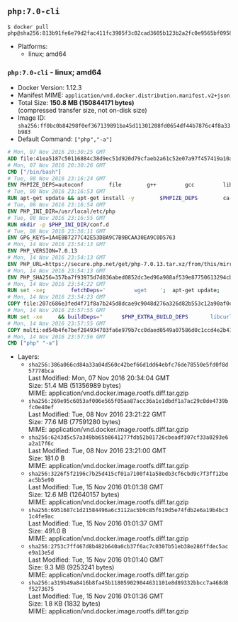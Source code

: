 ## `php:7.0-cli`

```console
$ docker pull php@sha256:813b91fe6e79d2fac411fc3905f3c02cad3605b123b2a2fc0e9565bf0958aed9
```

-	Platforms:
	-	linux; amd64

### `php:7.0-cli` - linux; amd64

-	Docker Version: 1.12.3
-	Manifest MIME: `application/vnd.docker.distribution.manifest.v2+json`
-	Total Size: **150.8 MB (150844171 bytes)**  
	(compressed transfer size, not on-disk size)
-	Image ID: `sha256:ff0bc0b84298f0ef367139891ba45d11301208fd0654df44b7876c4f8a33b983`
-	Default Command: `["php","-a"]`

```dockerfile
# Mon, 07 Nov 2016 20:30:25 GMT
ADD file:41ea5187c50116884c38d9ec51d920d79cfaeb2a61c52e07a97f457419a10a4f in / 
# Mon, 07 Nov 2016 20:30:26 GMT
CMD ["/bin/bash"]
# Tue, 08 Nov 2016 23:16:24 GMT
ENV PHPIZE_DEPS=autoconf 		file 		g++ 		gcc 		libc-dev 		make 		pkg-config 		re2c
# Tue, 08 Nov 2016 23:16:53 GMT
RUN apt-get update && apt-get install -y 		$PHPIZE_DEPS 		ca-certificates 		curl 		libedit2 		libsqlite3-0 		libxml2 		xz-utils 	--no-install-recommends && rm -r /var/lib/apt/lists/*
# Tue, 08 Nov 2016 23:16:54 GMT
ENV PHP_INI_DIR=/usr/local/etc/php
# Tue, 08 Nov 2016 23:16:55 GMT
RUN mkdir -p $PHP_INI_DIR/conf.d
# Tue, 08 Nov 2016 23:36:11 GMT
ENV GPG_KEYS=1A4E8B7277C42E53DBA9C7B9BCAA30EA9C0D5763
# Mon, 14 Nov 2016 23:54:13 GMT
ENV PHP_VERSION=7.0.13
# Mon, 14 Nov 2016 23:54:13 GMT
ENV PHP_URL=https://secure.php.net/get/php-7.0.13.tar.xz/from/this/mirror PHP_ASC_URL=https://secure.php.net/get/php-7.0.13.tar.xz.asc/from/this/mirror
# Mon, 14 Nov 2016 23:54:13 GMT
ENV PHP_SHA256=357ba7f93975d7d836abed0852dc3ed96a988af539e87750613294cbee82f1bf PHP_MD5=eb117bf1d1efc99c522f132b265a3402
# Mon, 14 Nov 2016 23:54:22 GMT
RUN set -xe; 		fetchDeps=' 		wget 	'; 	apt-get update; 	apt-get install -y --no-install-recommends $fetchDeps; 	rm -rf /var/lib/apt/lists/*; 		mkdir -p /usr/src; 	cd /usr/src; 		wget -O php.tar.xz "$PHP_URL"; 		if [ -n "$PHP_SHA256" ]; then 		echo "$PHP_SHA256 *php.tar.xz" | sha256sum -c -; 	fi; 	if [ -n "$PHP_MD5" ]; then 		echo "$PHP_MD5 *php.tar.xz" | md5sum -c -; 	fi; 		if [ -n "$PHP_ASC_URL" ]; then 		wget -O php.tar.xz.asc "$PHP_ASC_URL"; 		export GNUPGHOME="$(mktemp -d)"; 		for key in $GPG_KEYS; do 			gpg --keyserver ha.pool.sks-keyservers.net --recv-keys "$key"; 		done; 		gpg --batch --verify php.tar.xz.asc php.tar.xz; 		rm -r "$GNUPGHOME"; 	fi; 		apt-get purge -y --auto-remove $fetchDeps
# Mon, 14 Nov 2016 23:54:23 GMT
COPY file:207c686e3fed4f71f8a7b245d8dcae9c9048d276a326d82b553c12a90af0c0ca in /usr/local/bin/ 
# Mon, 14 Nov 2016 23:57:55 GMT
RUN set -xe 	&& buildDeps=" 		$PHP_EXTRA_BUILD_DEPS 		libcurl4-openssl-dev 		libedit-dev 		libsqlite3-dev 		libssl-dev 		libxml2-dev 	" 	&& apt-get update && apt-get install -y $buildDeps --no-install-recommends && rm -rf /var/lib/apt/lists/* 		&& docker-php-source extract 	&& cd /usr/src/php 	&& ./configure 		--with-config-file-path="$PHP_INI_DIR" 		--with-config-file-scan-dir="$PHP_INI_DIR/conf.d" 				--disable-cgi 				--enable-ftp 		--enable-mbstring 		--enable-mysqlnd 				--with-curl 		--with-libedit 		--with-openssl 		--with-zlib 				$PHP_EXTRA_CONFIGURE_ARGS 	&& make -j "$(nproc)" 	&& make install 	&& { find /usr/local/bin /usr/local/sbin -type f -executable -exec strip --strip-all '{}' + || true; } 	&& make clean 	&& docker-php-source delete 		&& apt-get purge -y --auto-remove -o APT::AutoRemove::RecommendsImportant=false $buildDeps
# Mon, 14 Nov 2016 23:57:55 GMT
COPY multi:ed54b4fe7bef284934703fa6e979b7cc0daed0549a07586d0c1ccd4e2b41884a in /usr/local/bin/ 
# Mon, 14 Nov 2016 23:57:56 GMT
CMD ["php" "-a"]
```

-	Layers:
	-	`sha256:386a066cd84a33a04d560c42bef66d1dd64ebfc76de78550e5fd0f8d57778bca`  
		Last Modified: Mon, 07 Nov 2016 20:34:04 GMT  
		Size: 51.4 MB (51356989 bytes)  
		MIME: application/vnd.docker.image.rootfs.diff.tar.gzip
	-	`sha256:269e95c6053af006e565f05aa87acc36a1e1dbdf1a7ac29c0de4739bfc0e40ef`  
		Last Modified: Tue, 08 Nov 2016 23:21:22 GMT  
		Size: 77.6 MB (77591280 bytes)  
		MIME: application/vnd.docker.image.rootfs.diff.tar.gzip
	-	`sha256:6243d5c57a349bb65b8641277fdb52b01726cbeadf307cf33a0293e6a2a17f6c`  
		Last Modified: Tue, 08 Nov 2016 23:21:00 GMT  
		Size: 181.0 B  
		MIME: application/vnd.docker.image.rootfs.diff.tar.gzip
	-	`sha256:3226f5f2196c7b25d415cf01a7100f41a58edb3cf6cbd9c7f3ff12beac5b5e90`  
		Last Modified: Tue, 15 Nov 2016 01:01:38 GMT  
		Size: 12.6 MB (12640157 bytes)  
		MIME: application/vnd.docker.image.rootfs.diff.tar.gzip
	-	`sha256:6951687c1d21584496a6c3112ac5b9c85f619d5e74fdb2e6a19b4bc31c4fe9ac`  
		Last Modified: Tue, 15 Nov 2016 01:01:37 GMT  
		Size: 491.0 B  
		MIME: application/vnd.docker.image.rootfs.diff.tar.gzip
	-	`sha256:2753c7ff467d8b482b640a0cb37f6ac7c0307b51eb38e286ffdec5ace9a13e5d`  
		Last Modified: Tue, 15 Nov 2016 01:01:40 GMT  
		Size: 9.3 MB (9253241 bytes)  
		MIME: application/vnd.docker.image.rootfs.diff.tar.gzip
	-	`sha256:a319b49a8416b8fa45b118059029044631101e8d89332bbcc7a468d8f5273675`  
		Last Modified: Tue, 15 Nov 2016 01:01:36 GMT  
		Size: 1.8 KB (1832 bytes)  
		MIME: application/vnd.docker.image.rootfs.diff.tar.gzip
